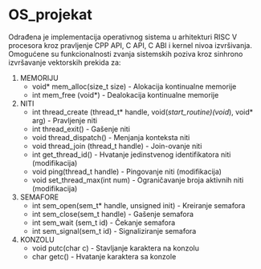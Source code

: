 # OS_projekat

Odrađena je implementacija operativnog sistema u arhitekturi RISC V procesora kroz pravljenje CPP API, C API, C ABI i kernel nivoa izvršivanja. 
Omogućene su funkcionalnosti zvanja sistemskih poziva kroz sinhrono izvršavanje vektorskih prekida za:
1. MEMORIJU
   - void* mem_alloc(size_t size) - Alokacija kontinualne memorije
   - int mem_free (void*) - Dealokacija kontinualne memorije
2. NITI
   - int thread_create (thread_t* handle, void(*start_routine)(void*), void* arg) - Pravljenje niti
   - int thread_exit() - Gašenje niti
   - void thread_dispatch() - Menjanja konteksta niti
   - void thread_join (thread_t handle) - Join-ovanje niti
   - int get_thread_id() - Hvatanje jedinstvenog identifikatora niti (modifikacija)
   - void ping(thread_t handle) - Pingovanje niti (modifikacija)
   - void set_thread_max(int num) - Ograničavanje broja aktivnih niti (modifikacija)
3. SEMAFORE
   - int sem_open(sem_t* handle, unsigned init) - Kreiranje semafora
   - int sem_close(sem_t handle) - Gašenje semafora
   - int sem_wait (sem_t id) - Čekanje semafora
   - int sem_signal(sem_t id) - Signaliziranje semafora
4. KONZOLU
   - void putc(char c) - Stavljanje karaktera na konzolu
   - char getc() - Hvatanje karaktera sa konzole
